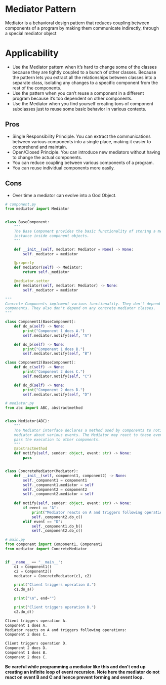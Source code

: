 # Mediator Pattern

Mediator is a behavioral design pattern that reduces coupling between components of a program by making them communicate indirectly, through a special mediator object

# Applicability
- Use the Mediator pattern when it’s hard to change some of the classes because they are tightly coupled to a bunch of other classes. Because the pattern lets you extract all the relationships between classes into a separate class, isolating any changes to a specific component from the rest of the components.
- Use the pattern when you can’t reuse a component in a different program because it’s too dependent on other components.
- Use the Mediator when you find yourself creating tons of component subclasses just to reuse some basic behavior in various contexts.

## Pros
- Single Responsibility Principle. You can extract the communications between various components into a single place, making it easier to comprehend and maintain.
- Open/Closed Principle. You can introduce new mediators without having to change the actual components.
- You can reduce coupling between various components of a program.
- You can reuse individual components more easily.
## Cons
- Over time a mediator can evolve into a God Object.

```python
# component.py
from mediator import Mediator


class BaseComponent:
	"""
	The Base Component provides the basic functionality of storing a mediator's
	instance inside component objects.
	"""

	def __init__(self, mediator: Mediator = None) -> None:
		self._mediator = mediator

	@property
	def mediator(self) -> Mediator:
		return self._mediator

	@mediator.setter
	def mediator(self, mediator: Mediator) -> None:
		self._mediator = mediator

"""
Concrete Components implement various functionality. They don't depend on other
components. They also don't depend on any concrete mediator classes.
"""

class Component1(BaseComponent):
	def do_a(self) -> None:
		print("Component 1 does A.")
		self.mediator.notify(self, "A")

	def do_b(self) -> None:
		print("Component 1 does B.")
		self.mediator.notify(self, "B")

class Component2(BaseComponent):
	def do_c(self) -> None:
		print("Component 2 does C.")
		self.mediator.notify(self, "C")

	def do_d(self) -> None:
		print("Component 2 does D.")
		self.mediator.notify(self, "D")

# mediator.py
from abc import ABC, abstractmethod


class Mediator(ABC):
	"""
	The Mediator interface declares a method used by components to notify the
	mediator about various events. The Mediator may react to these events and
	pass the execution to other components.
	"""
	@abstractmethod
	def notify(self, sender: object, event: str) -> None:
		pass


class ConcreteMediator(Mediator):
	def __init__(self, component1, component2) -> None:
		self._component1 = component1
		self._component1.mediator = self
		self._component2 = component2
		self._component2.mediator = self
	
	def notify(self, sender: object, event: str) -> None:
		if event == "A":
			print("Mediator reacts on A and triggers following operations:")
			self._component2.do_c()
		elif event == "D":
			self._component1.do_b()
			self._component2.do_c()

# main.py
from component import Component1, Component2
from mediator import ConcreteMediator


if __name__ == "__main__":
    c1 = Component1()
    c2 = Component2()
    mediator = ConcreteMediator(c1, c2)

    print("Client triggers operation A.")
    c1.do_a()

    print("\n", end="")

    print("Client triggers operation D.")
    c2.do_d()
```
```bash
Client triggers operation A.
Component 1 does A.
Mediator reacts on A and triggers following operations:
Component 2 does C.

Client triggers operation D.
Component 2 does D.
Component 1 does B.
Component 2 does C.
```

**Be careful while programming a mediator like this and don't end up creating an infinite loop of event recursion. Note here the mediator do not react on event B and C and hence prevent forming and event loop.**
